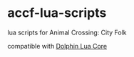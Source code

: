 # accf-lua-scripts
lua scripts for Animal Crossing: City Folk

compatible with [Dolphin Lua Core](https://github.com/SwareJonge/Dolphin-Lua-Core)
